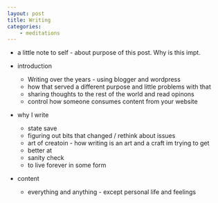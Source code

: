 ```yaml
---
layout: post
title: Writing
categories:
    - meditations
---
```


- a little note to self - about purpose of this post. Why is this
  impt.
- introduction
    - Writing over the years - using blogger and wordpress
    - how that served a different purpose and little problems with that
    - sharing thoughts to the rest of the world and read opinons
    - control how someone consumes content from your website
- why I write
    - state save
    - figuring out bits that changed / rethink about issues
    - art of creatoin - how writing is an art and a craft im trying to get
    - better at 
    - sanity check
    - to live forever in some form 

- content
    - everything and anything - except personal life and feelings


